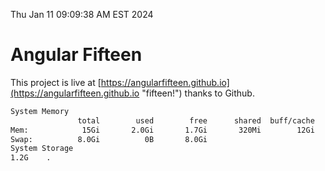 Thu Jan 11 09:09:38 AM EST 2024

# Angular Fifteen


This project is live at [https://angularfifteen.github.io](https://angularfifteen.github.io "fifteen!") thanks to Github.

```bash
System Memory
               total        used        free      shared  buff/cache   available
Mem:            15Gi       2.0Gi       1.7Gi       320Mi        12Gi        13Gi
Swap:          8.0Gi          0B       8.0Gi
System Storage
1.2G	.
```
```bash
